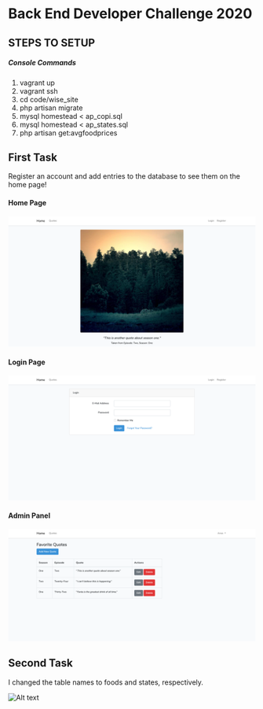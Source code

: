 # Back End Developer Challenge 2020 #

## STEPS TO SETUP

##### Console Commands
1) vagrant up
2) vagrant ssh
3) cd code/wise_site
4) php artisan migrate
5) mysql homestead < ap_copi.sql
6) mysql homestead < ap_states.sql
7) php artisan get:avgfoodprices 

## First Task

Register an account and add entries to the database to see them on the home page!

#### Home Page

![Alt text](/wise_site/screenshots/home.png?raw=true "Home Page")

#### Login Page

![Alt text](/wise_site/screenshots/login.png?raw=true "Login Page")

#### Admin Panel

![Alt text](/wise_site/screenshots/admin.png?raw=true "Admin Page")


## Second Task

I changed the table names to foods and states, respectively. 

![Alt text](/screenshots/artisan.png?raw=true "Artisan Command")